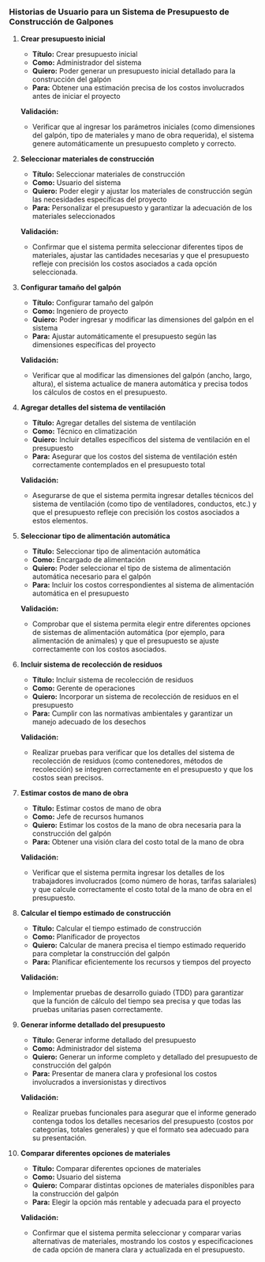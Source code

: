 ### Historias de Usuario para un Sistema de Presupuesto de Construcción de Galpones

1. **Crear presupuesto inicial**

   - **Título:** Crear presupuesto inicial
   - **Como:** Administrador del sistema
   - **Quiero:** Poder generar un presupuesto inicial detallado para la construcción del galpón
   - **Para:** Obtener una estimación precisa de los costos involucrados antes de iniciar el proyecto
   
   **Validación:**
   - Verificar que al ingresar los parámetros iniciales (como dimensiones del galpón, tipo de materiales y mano de obra requerida), el sistema genere automáticamente un presupuesto completo y correcto.

2. **Seleccionar materiales de construcción**

   - **Título:** Seleccionar materiales de construcción
   - **Como:** Usuario del sistema
   - **Quiero:** Poder elegir y ajustar los materiales de construcción según las necesidades específicas del proyecto
   - **Para:** Personalizar el presupuesto y garantizar la adecuación de los materiales seleccionados
   
   **Validación:**
   - Confirmar que el sistema permita seleccionar diferentes tipos de materiales, ajustar las cantidades necesarias y que el presupuesto refleje con precisión los costos asociados a cada opción seleccionada.

3. **Configurar tamaño del galpón**

   - **Título:** Configurar tamaño del galpón
   - **Como:** Ingeniero de proyecto
   - **Quiero:** Poder ingresar y modificar las dimensiones del galpón en el sistema
   - **Para:** Ajustar automáticamente el presupuesto según las dimensiones específicas del proyecto
   
   **Validación:**
   - Verificar que al modificar las dimensiones del galpón (ancho, largo, altura), el sistema actualice de manera automática y precisa todos los cálculos de costos en el presupuesto.

4. **Agregar detalles del sistema de ventilación**

   - **Título:** Agregar detalles del sistema de ventilación
   - **Como:** Técnico en climatización
   - **Quiero:** Incluir detalles específicos del sistema de ventilación en el presupuesto
   - **Para:** Asegurar que los costos del sistema de ventilación estén correctamente contemplados en el presupuesto total
   
   **Validación:**
   - Asegurarse de que el sistema permita ingresar detalles técnicos del sistema de ventilación (como tipo de ventiladores, conductos, etc.) y que el presupuesto refleje con precisión los costos asociados a estos elementos.

5. **Seleccionar tipo de alimentación automática**

   - **Título:** Seleccionar tipo de alimentación automática
   - **Como:** Encargado de alimentación
   - **Quiero:** Poder seleccionar el tipo de sistema de alimentación automática necesario para el galpón
   - **Para:** Incluir los costos correspondientes al sistema de alimentación automática en el presupuesto
   
   **Validación:**
   - Comprobar que el sistema permita elegir entre diferentes opciones de sistemas de alimentación automática (por ejemplo, para alimentación de animales) y que el presupuesto se ajuste correctamente con los costos asociados.

6. **Incluir sistema de recolección de residuos**

   - **Título:** Incluir sistema de recolección de residuos
   - **Como:** Gerente de operaciones
   - **Quiero:** Incorporar un sistema de recolección de residuos en el presupuesto
   - **Para:** Cumplir con las normativas ambientales y garantizar un manejo adecuado de los desechos
   
   **Validación:**
   - Realizar pruebas para verificar que los detalles del sistema de recolección de residuos (como contenedores, métodos de recolección) se integren correctamente en el presupuesto y que los costos sean precisos.

7. **Estimar costos de mano de obra**

   - **Título:** Estimar costos de mano de obra
   - **Como:** Jefe de recursos humanos
   - **Quiero:** Estimar los costos de la mano de obra necesaria para la construcción del galpón
   - **Para:** Obtener una visión clara del costo total de la mano de obra
   
   **Validación:**
   - Verificar que el sistema permita ingresar los detalles de los trabajadores involucrados (como número de horas, tarifas salariales) y que calcule correctamente el costo total de la mano de obra en el presupuesto.

8. **Calcular el tiempo estimado de construcción**

   - **Título:** Calcular el tiempo estimado de construcción
   - **Como:** Planificador de proyectos
   - **Quiero:** Calcular de manera precisa el tiempo estimado requerido para completar la construcción del galpón
   - **Para:** Planificar eficientemente los recursos y tiempos del proyecto
   
   **Validación:**
   - Implementar pruebas de desarrollo guiado (TDD) para garantizar que la función de cálculo del tiempo sea precisa y que todas las pruebas unitarias pasen correctamente.

9. **Generar informe detallado del presupuesto**

   - **Título:** Generar informe detallado del presupuesto
   - **Como:** Administrador del sistema
   - **Quiero:** Generar un informe completo y detallado del presupuesto de construcción del galpón
   - **Para:** Presentar de manera clara y profesional los costos involucrados a inversionistas y directivos
   
   **Validación:**
   - Realizar pruebas funcionales para asegurar que el informe generado contenga todos los detalles necesarios del presupuesto (costos por categorías, totales generales) y que el formato sea adecuado para su presentación.

10. **Comparar diferentes opciones de materiales**

	- **Título:** Comparar diferentes opciones de materiales
	- **Como:** Usuario del sistema
	- **Quiero:** Comparar distintas opciones de materiales disponibles para la construcción del galpón
	- **Para:** Elegir la opción más rentable y adecuada para el proyecto
   
	**Validación:**
	- Confirmar que el sistema permita seleccionar y comparar varias alternativas de materiales, mostrando los costos y especificaciones de cada opción de manera clara y actualizada en el presupuesto.
